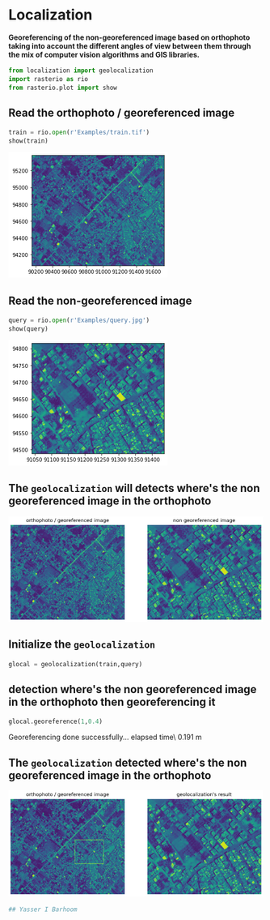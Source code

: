 # Localization
**Georeferencing of the non-georeferenced image based on orthophoto taking into account the different angles of view between them through the mix of computer vision algorithms and GIS libraries.**

```python
from localization import geolocalization
import rasterio as rio
from rasterio.plot import show
```

## Read the orthophoto / georeferenced image


```python
train = rio.open(r'Examples/train.tif')
show(train)
```


![png](output_2_0.png)



## Read the non-georeferenced image


```python
query = rio.open(r'Examples/query.jpg')
show(query)
```
![png](output_4_0.png)

## The ```geolocalization``` will detects where's the non georeferenced image in the orthophoto
![png](output_6_0.png)


## Initialize the ```geolocalization```
```python
glocal = geolocalization(train,query)
```


## detection where's the non georeferenced image in the orthophoto then georeferencing it
```python
glocal.georeference(1,0.4)
```
Georeferencing done successfully... elapsed time\ 0.191 m
    



## The ```geolocalization``` detected where's the non georeferenced image in the orthophoto
![png](output_16_0.png)


```python
## Yasser I Barhoom
```
